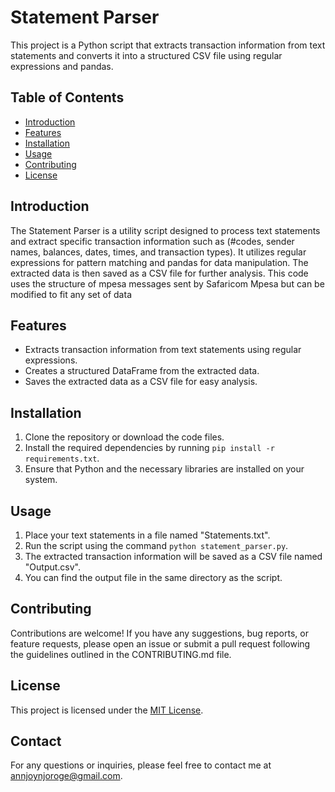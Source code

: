 # Statement Parser

This project is a Python script that extracts transaction information from text statements and converts it into a structured CSV file using regular expressions and pandas.

## Table of Contents

- [Introduction](#introduction)
- [Features](#features)
- [Installation](#installation)
- [Usage](#usage)
- [Contributing](#contributing)
- [License](#license)

## Introduction

The Statement Parser is a utility script designed to process text statements and extract specific transaction information such as (#codes, sender names, balances, dates, times, and transaction types). It utilizes regular expressions for pattern matching and pandas for data manipulation. The extracted data is then saved as a CSV file for further analysis. This code uses the structure of mpesa messages sent by Safaricom Mpesa but can be modified to fit any set of data

## Features

- Extracts transaction information from text statements using regular expressions.
- Creates a structured DataFrame from the extracted data.
- Saves the extracted data as a CSV file for easy analysis.

## Installation

1. Clone the repository or download the code files.
2. Install the required dependencies by running `pip install -r requirements.txt`.
3. Ensure that Python and the necessary libraries are installed on your system.

## Usage

1. Place your text statements in a file named "Statements.txt".
2. Run the script using the command `python statement_parser.py`.
3. The extracted transaction information will be saved as a CSV file named "Output.csv".
4. You can find the output file in the same directory as the script.

## Contributing

Contributions are welcome! If you have any suggestions, bug reports, or feature requests, please open an issue or submit a pull request following the guidelines outlined in the CONTRIBUTING.md file.

## License

This project is licensed under the [MIT License](LICENSE).

## Contact

For any questions or inquiries, please feel free to contact me at [annjoynjoroge@gmail.com](mailto:annjoynjoroge@gmail.com).
